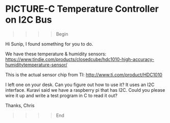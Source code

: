 # PICTURE-C Temperature Controller on I2C Bus

>>>> Begin

Hi Sunip, 
I found something for you to do. 

We have these temperature & humidity sensors: 
https://www.tindie.com/products/closedcube/hdc1010-high-accuracy-humiditytemperature-sensor/

This is the actual sensor chip from TI: 
http://www.ti.com/product/HDC1010

I left one on your desk. Can you figure out how to use it? 
It uses an I2C interface. Kuravi said we have a raspberry pi that has I2C. Could you please wire it up and write a test program in C to read it out? 

Thanks, 
Chris

>>>> End

